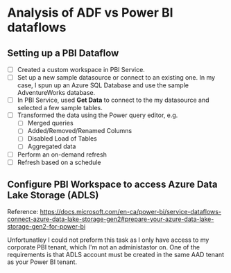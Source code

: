 # Analysis of ADF vs Power BI dataflows

## Setting up a PBI Dataflow

- [ ] Created a custom workspace in PBI Service.
- [ ] Set up a new sample datasource or connect to an existing one.  In my case, I spun up an Azure SQL Database and use the sample AdventureWorks database. 
- [ ] In PBI Service, used **Get Data** to connect to the my datasource and selected a few sample tables.
- [ ] Transformed the data using the Power query editor, e.g. 
    - [ ] Merged queries
    - [ ] Added/Removed/Renamed Columns
    - [ ] Disabled Load of Tables
    - [ ] Aggregated data
- [ ] Perform an on-demand refresh
- [ ] Refresh based on a schedule

## Configure PBI Workspace to access Azure Data Lake Storage (ADLS)
Reference: https://docs.microsoft.com/en-ca/power-bi/service-dataflows-connect-azure-data-lake-storage-gen2#prepare-your-azure-data-lake-storage-gen2-for-power-bi

Unfortunatley I could not preform this task as I only have access to my corporate PBI tenant, which I'm not an administastor on.  One of the requirements is that ADLS account must be created in the same AAD tenant as your Power BI tenant.

